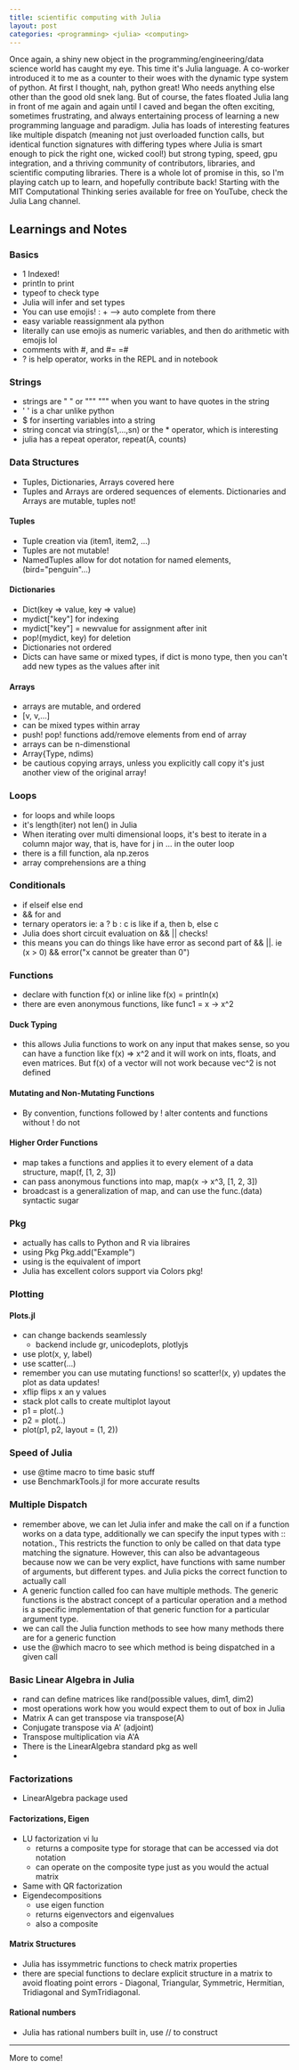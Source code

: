 ```yaml
---
title: scientific computing with Julia
layout: post
categories: <programming> <julia> <computing>
---
```


Once again, a shiny new object in the programming/engineering/data science world has caught my eye. This time it's Julia language. A co-worker introduced it to me as a counter to their woes with the dynamic type system of python. At first I thought, nah, python great! Who needs anything else other than the good old snek lang. But of course, the fates floated Julia lang in front of me again and again until I caved and began the often exciting, sometimes frustrating, and always entertaining process of learning a new programming language and paradigm. Julia has loads of interesting features like multiple dispatch (meaning not just overloaded function calls, but identical function signatures with differing types where Julia is smart enough to pick the right one, wicked cool!) but strong typing, speed, gpu integration, and a thriving community of contributors, libraries, and scientific computing libraries. There is a whole lot of promise in this, so I'm playing catch up to learn, and hopefully contribute back! Starting with the MIT Computational Thinking series available for free on YouTube, check the Julia Lang channel.

## Learnings and Notes

### Basics
- 1 Indexed!
- println to print
- typeof to check type
- Julia will infer and set types
- You can use emojis! \: + <tab> --> auto complete from there
- easy variable reassignment ala python
- literally can use emojis as numeric variables, and then do arithmetic with emojis lol
- comments with #, and #= =#
- ? is help operator, works in the REPL and in notebook

### Strings
- strings are " " or """ """ when you want to have quotes in the string
- ' ' is a char unlike python
- $ for inserting variables into a string
- string concat via string(s1,...,sn) or the * operator, which is interesting
- julia has a repeat operator, repeat(A, counts)

### Data Structures
- Tuples, Dictionaries, Arrays covered here
- Tuples and Arrays are ordered sequences of elements. Dictionaries and Arrays are mutable, tuples not!
#### Tuples
- Tuple creation via (item1, item2, ...)
- Tuples are not mutable!
- NamedTuples allow for dot notation for named elements, (bird="penguin"...)
#### Dictionaries
- Dict(key => value, key => value)
- mydict["key"] for indexing
- mydict["key"] = newvalue for assignment after init
- pop!(mydict, key) for deletion
- Dictionaries not ordered
- Dicts can have same or mixed types, if dict is mono type, then you can't add new types as the values after init
#### Arrays
- arrays are mutable, and ordered
- [v, v,...]
- can be mixed types within array
- push! pop! functions add/remove elements from end of array
- arrays can be n-dimenstional
- Array{Type, ndims)
- be cautious copying arrays, unless you explicitly call copy it's just another view of the original array!

### Loops
- for loops and while loops
- it's length(iter) not len() in Julia
- When iterating over multi dimensional loops, it's best to iterate in a column major way, that is, have for j in ... in the outer loop
- there is a fill function, ala np.zeros
- array comprehensions are a thing

### Conditionals
- if elseif else end
- && for and
- ternary operators ie: a ? b : c is like if a, then b, else c
- Julia does short circuit evaluation on && || checks!
- this means you can do things like have error as second part of && ||. ie (x > 0) && error("x cannot be greater than 0")

### Functions
- declare with function f(x) or inline like f(x) = println(x)
- there are even anonymous functions, like
    func1 = x -> x^2

####  Duck Typing
- this allows Julia functions to work on any input that makes sense, so you can have a function like f(x) => x^2 and it will work on ints, floats, and even matrices. But f(x) of a vector will not work because vec^2 is not defined

#### Mutating and Non-Mutating Functions
- By convention, functions followed by ! alter contents and functions without ! do not

#### Higher Order Functions
- map takes a functions and applies it to every element of a data structure, map(f, [1, 2, 3])
- can pass anonymous functions into map, map(x -> x^3, [1, 2, 3])
- broadcast is a generalization of map, and can use the func.(data) syntactic sugar

### Pkg
- actually has calls to Python and R via libraires
- using Pkg
  Pkg.add("Example")
- using is the equivalent of import
- Julia has excellent colors support via Colors pkg! 

### Plotting
#### Plots.jl
- can change backends seamlessly
  - backend include gr, unicodeplots, plotlyjs
- use plot(x, y, label)
- use scatter(...)
- remember you can use mutating functions! 
  so scatter!(x, y) updates the plot as data updates!
- xflip flips x an y values
- stack plot calls to create multiplot layout
 - p1 = plot(..)
 - p2 = plot(..)
 - plot(p1, p2, layout = (1, 2))

### Speed of Julia
- use @time macro to time basic stuff
- use BenchmarkTools.jl for more accurate results

### Multiple Dispatch
- remember above, we can let Julia infer and make the call on if a function works on a data type, additionally we can specify the input types with :: notation., This restricts the function to only be called on that data type matching the signature. However, this can also be advantageous because now we can be very explict, have functions with same number of arguments, but different types. and Julia picks the correct function to actually call
- A generic function called foo can have multiple methods. The generic functions is the abstract concept of a particular operation and a method is a specific implementation of that generic function for a particular argument type.
- we can call the Julia function methods to see how many methods there are for a generic function
- use the @which macro to see which method is being dispatched in a given call

### Basic Linear Algebra in Julia
- rand can define matrices like rand(possible values, dim1, dim2)
- most operations work how you would expect them to out of box in Julia
- Matrix A can get transpose via transpose(A)
- Conjugate transpose via A' (adjoint)
- Transpose multiplication via A'A
- There is the LinearAlgebra standard pkg as well
- 
### Factorizations
- LinearAlgebra package used
#### Factorizations, Eigen
- LU factorization vi lu
  - returns a composite type for storage that can be accessed via dot notation
  - can operate on the composite type just as you would the actual matrix
- Same with QR factorization
- Eigendecompositions
  - use eigen function
  - returns eigenvectors and eigenvalues
  - also a composite
#### Matrix Structures
- Julia has issymmetric functions to check matrix properties
- there are special functions to declare explicit structure in a matrix to avoid floating point errors - Diagonal, Triangular, Symmetric, Hermitian, Tridiagonal and SymTridiagonal.
#### Rational numbers
- Julia has rational numbers built in, use // to construct

----
 More to come!
